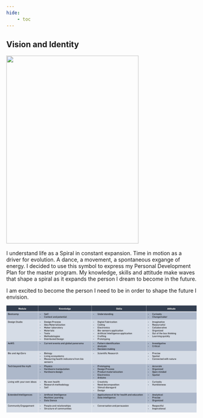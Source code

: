 ```yaml
---
hide:
    - toc
---
```


## Vision and Identity

<img src="https://antonioheinemann.github.io/MDEF/images/MT01/map.jpg" width="350" height="496.5" />

I understand life as a Spiral in constant expansion. Time in motion as a driver for evolution. A dance, a movement, a spontaneous exgange of energy. I decided to use this symbol to express my Personal Development Plan for the master program. My knowledge, skills and attitude make waves that shape a spiral as it expands the person I dream to become in the future.

I am excited to become the person I need to be in order to shape the future I envision.

![](../images/MT01/classmap.jpg)
